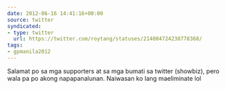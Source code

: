 ```yaml
---
date: 2012-06-16 14:41:16+00:00
source: twitter
syndicated:
- type: twitter
  url: https://twitter.com/roytang/statuses/214004724238778368/
tags:
- gpmanila2012
---
```


Salamat po sa mga supporters at sa mga bumati sa twitter (showbiz), pero wala pa po akong napapanalunan. Naiwasan ko lang maeliminate lol